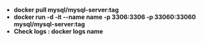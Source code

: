 <ul>
<li><strong>docker pull mysql/mysql-server:tag</li>
<li><strong>docker run -d -it --name name -p 3306:3306 -p 33060:33060 mysql/mysql-server:tag</li>
<li>Check logs : <strong>docker logs name</li>  
 
</ul>


